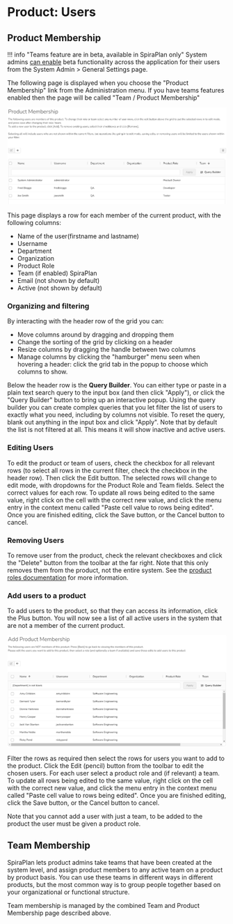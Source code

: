# Product: Users


## Product Membership
!!! info "Teams feature are in beta, available in SpiraPlan only"
    System admins [can enable](../Spira-Administration-Guide/System.md/#general-settings) beta functionality across the application for their users from the System Admin > General Settings page.

The following page is displayed when you choose the "Product Membership" link from the Administration menu. If you have teams features enabled then the page will be called "Team / Product Membership"

![](img/Product_Users_107.png)

This page displays a row for each member of the current product, with the following columns:

- Name of the user(firstname and lastname)
- Username 
- Department
- Organization
- Product Role
- Team (if enabled) <span class="pill">SpiraPlan</span>
- Email (not shown by default)
- Active (not shown by default)

### Organizing and filtering
By interacting with the header row of the grid you can:

- Move columns around by dragging and dropping them
- Change the sorting of the grid by clicking on a header
- Resize columns by dragging the handle between two columns
- Manage columns by clicking the "hamburger" menu seen when hovering a header: click the grid tab in the popup to choose which columns to show.

Below the header row is the **Query Builder**. You can either type or paste in a plain text search query to the input box (and then click "Apply"), or click the "Query Builder" button to bring up an interactive popup. Using the query builder you can create complex queries that you let filter the list of users to exactly what you need, including by columns not visible. To reset the query, blank out anything in the input box and click "Apply". Note that by default the list is not filtered at all. This means it will show inactive and active users.

### Editing Users
To edit the product or team of users, check the checkbox for all relevant rows (to select all rows in the current filter, check the checkbox in the header row). Then click the Edit button. The selected rows will change to edit mode, with dropdowns for the Product Role and Team fields. Select the correct values for each row. To update all rows being edited to the same value, right click on the cell with the correct new value, and click the menu entry in the context menu called "Paste cell value to rows being edited". Once you are finished editing, click the Save button, or the Cancel button to cancel.

### Removing Users
To remove user from the product, check the relevant checkboxes and click the "Delete" button from the toolbar at the far right. Note that this only removes them from the product, not the entire system. See the [product roles documentation](System-Users.md#view-edit-roles) for more information.

### Add users to a product
To add users to the product, so that they can access its information, click the Plus button. You will now see a list of all active users in the system that are not a member of the current product.

![](img/Product_Users_108.png)

Filter the rows as required then select the rows for users you want to add to the product. Click the Edit (pencil) button from the toolbar to edit the chosen users. For each user select a product role and (if relevant) a team. To update all rows being edited to the same value, right click on the cell with the correct new value, and click the menu entry in the context menu called "Paste cell value to rows being edited". Once you are finished editing, click the Save button, or the Cancel button to cancel.

Note that you cannot add a user with just a team, to be added to the product the user must be given a product role.

## Team Membership
SpiraPlan lets product admins take teams that have been created at the system level, and assign product members to any active team on a product by product basis. You can use these teams in different ways in different products, but the most common way is to group people together based on your organizational or functional structure.

Team membership is managed by the combined Team and Product Membership page described above.


